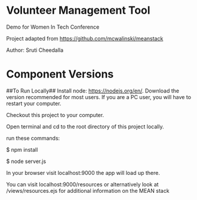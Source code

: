 # Volunteer Management Tool
Demo for Women In Tech Conference

Project adapted from https://github.com/mcwalinski/meanstack

Author: Sruti Cheedalla

# Component Versions

##To Run Locally##
Install node: https://nodejs.org/en/. Download the version recommended for most users. If you are a PC user, you will have to restart your computer.

Checkout this project to your computer.

Open terminal and cd to the root directory of this project locally.

run these commands:

$ npm install

$ node server.js

In your browser visit localhost:9000 the app will load up there.

You can visit localhost:9000/resources or alternatively look at /views/resources.ejs for additional information on the MEAN stack

